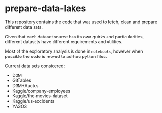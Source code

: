 # prepare-data-lakes
This repository contains the code that was used to fetch, clean and prepare
different data sets. 

Given that each dataset source has its own quirks and particularities, different
datasets have different requirements and utilities. 

Most of the exploratory analysis is done in `notebooks`, however when possible 
the code is moved to ad-hoc python files. 

Current data sets considered:
- D3M
- GitTables
- D3M+Auctus
- Kaggle/company-employees
- Kaggle/the-movies-dataset
- Kaggle/us-accidents
- YAGO3
